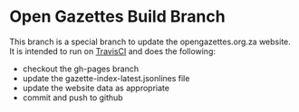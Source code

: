 # Open Gazettes Build Branch

This branch is a special branch to update the opengazettes.org.za website. It is intended to run on [TravisCI](https://travis-ci.org/Code4SA/opengazettes) and does the following:

* checkout the gh-pages branch
* update the gazette-index-latest.jsonlines file
* update the website data as appropriate
* commit and push to github
